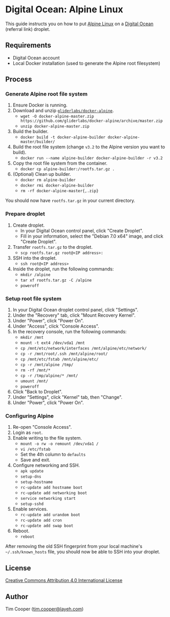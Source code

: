 # Digital Ocean: Alpine Linux

This guide instructs you on how to put [Alpine Linux](http://alpinelinux.org/) on a [Digital Ocean](https://www.digitalocean.com/?refcode=a0f96edad652) (referral link) droplet.

## Requirements

- Digital Ocean account
- Local Docker installation (used to generate the Alpine root filesystem)

## Process

### Generate Alpine root file system

1. Ensure Docker is running.
2. Download and unzip [`gliderlabs/docker-alpine`](https://github.com/gliderlabs/docker-alpine).
    - `wget -O docker-alpine-master.zip https://github.com/gliderlabs/docker-alpine/archive/master.zip`
    - `unzip docker-alpine-master.zip`
3. Build the builder.
    - `docker build -t docker-alpine-builder docker-alpine-master/builder/`
4. Build the root file system (change `v3.2` to the Alpine version you want to build).
    - `docker run --name alpine-builder docker-alpine-builder -r v3.2`
5. Copy the root file system from the container.
    - `docker cp alpine-builder:/rootfs.tar.gz .`
6. (Optional) Clean up builder.
    - `docker rm alpine-builder`
    - `docker rmi docker-alpine-builder`
    - `rm -rf docker-alpine-master{,.zip}`

You should now have `rootfs.tar.gz` in your current directory.

### Prepare droplet

1. Create droplet.
    - In your Digital Ocean control panel, click "Create Droplet".
    - Fill in your information, select the "Debian 7.0 x64" image, and click "Create Droplet".
2. Transfer `rootfs.tar.gz` to the droplet.
    - `scp rootfs.tar.gz root@<IP address>:`
3. SSH into the droplet.
    - `ssh root@<IP address>`
4. Inside the droplet, run the following commands:
    - `mkdir /alpine`
    - `tar xf rootfs.tar.gz -C /alpine`
    - `poweroff`

### Setup root file system

1. In your Digital Ocean droplet control panel, click "Settings".
2. Under the "Recovery" tab, click "Mount Recovery Kernel".
3. Under "Power", click "Power On".
4. Under "Access", click "Console Access".
5. In the recovery console, run the following commands:
    - `mkdir /mnt`
    - `mount -t ext4 /dev/vda1 /mnt`
    - `cp /mnt/etc/network/interfaces /mnt/alpine/etc/network/`
    - `cp -r /mnt/root/.ssh /mnt/alpine/root/`
    - `cp /mnt/etc/fstab /mnt/alpine/etc/`
    - `cp -r /mnt/alpine /tmp/`
    - `rm -rf /mnt/*`
    - `cp -r /tmp/alpine/* /mnt/`
    - `umount /mnt/`
    - `poweroff`
6. Click "Back to Droplet".
7. Under "Settings", click "Kernel" tab, then "Change".
8. Under "Power", click "Power On".

### Configuring Alpine

1. Re-open "Console Access".
2. Login as `root`.
3. Enable writing to the file system.
    - `mount -o rw -o remount /dev/vda1 /`
    - `vi /etc/fstab`
    - Set the 4th column to `defaults`
    - Save and exit.
4. Configure networking and SSH.
    - `apk update`
    - `setup-dns`
    - `setup-hostname`
    - `rc-update add hostname boot`
    - `rc-update add networking boot`
    - `service networking start`
    - `setup-sshd`
5. Enable services.
    - `rc-update add urandom boot`
    - `rc-update add cron`
    - `rc-update add swap boot`
6. Reboot.
    - `reboot`

After removing the old SSH fingerprint from your local machine's `~/.ssh/known_hosts` file, you should now be able to SSH into your droplet.

## License

[Creative Commons Attribution 4.0 International License](https://creativecommons.org/licenses/by/4.0/)

## Author

Tim Cooper (<tim.cooper@layeh.com>)
